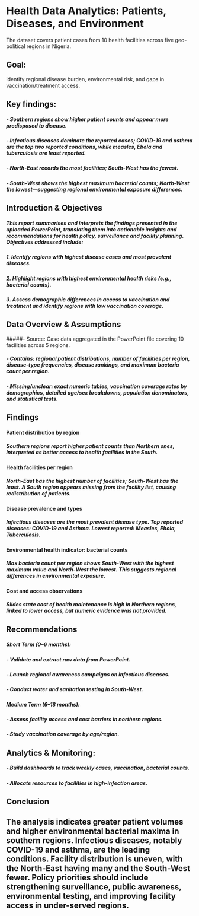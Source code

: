 # Health Data Analytics: Patients, Diseases, and Environment
The dataset covers patient cases from 10 health facilities across five geo-political regions in Nigeria. 
## Goal:
identify regional disease burden, environmental risk, and gaps in vaccination/treatment access.

## Key findings:
##### - Southern regions show higher patient counts and appear more predisposed to disease.
##### - Infectious diseases dominate the reported cases; COVID-19 and asthma are the top two reported conditions, while measles, Ebola and tuberculosis are least reported.
##### - North-East records the most facilities; South-West has the fewest.
##### - South-West shows the highest maximum bacterial counts; North-West the lowest—suggesting regional environmental exposure differences.
## Introduction & Objectives
##### This report summarises and interprets the findings presented in the uploaded PowerPoint, translating them into actionable insights and recommendations for health policy, surveillance and facility planning. Objectives addressed include:
##### 1. Identify regions with highest disease cases and most prevalent diseases.
##### 2. Highlight regions with highest environmental health risks (e.g., bacterial counts).
##### 3. Assess demographic differences in access to vaccination and treatment and identify regions with low vaccination coverage.
## Data Overview & Assumptions
#####- Source: Case data aggregated in the PowerPoint file covering 10 facilities across 5 regions.
##### - Contains: regional patient distributions, number of facilities per region, disease-type frequencies, disease rankings, and maximum bacteria count per region.
##### - Missing/unclear: exact numeric tables, vaccination coverage rates by demographics, detailed age/sex breakdowns, population denominators, and statistical tests.

## Findings
#### Patient distribution by region
##### Southern regions report higher patient counts than Northern ones, interpreted as better access to health facilities in the South.
#### Health facilities per region
##### North-East has the highest number of facilities; South-West has the least. A South region appears missing from the facility list, causing redistribution of patients.
#### Disease prevalence and types
##### Infectious diseases are the most prevalent disease type. Top reported diseases: COVID-19 and Asthma. Lowest reported: Measles, Ebola, Tuberculosis.
#### Environmental health indicator: bacterial counts
##### Max bacteria count per region shows South-West with the highest maximum value and North-West the lowest. This suggests regional differences in environmental exposure.
#### Cost and access observations
##### Slides state cost of health maintenance is high in Northern regions, linked to lower access, but numeric evidence was not provided.
## Recommendations
##### Short Term (0–6 months):
##### - Validate and extract raw data from PowerPoint.
##### - Launch regional awareness campaigns on infectious diseases.
##### - Conduct water and sanitation testing in South-West.

##### Medium Term (6–18 months):
##### - Assess facility access and cost barriers in northern regions.
##### - Study vaccination coverage by age/region.

## Analytics & Monitoring:
##### - Build dashboards to track weekly cases, vaccination, bacterial counts.
##### - Allocate resources to facilities in high-infection areas.
## Conclusion
## The analysis indicates greater patient volumes and higher environmental bacterial maxima in southern regions. Infectious diseases, notably COVID-19 and asthma, are the leading conditions. Facility distribution is uneven, with the North-East having many and the South-West fewer. Policy priorities should include strengthening surveillance, public awareness, environmental testing, and improving facility access in under-served regions.







